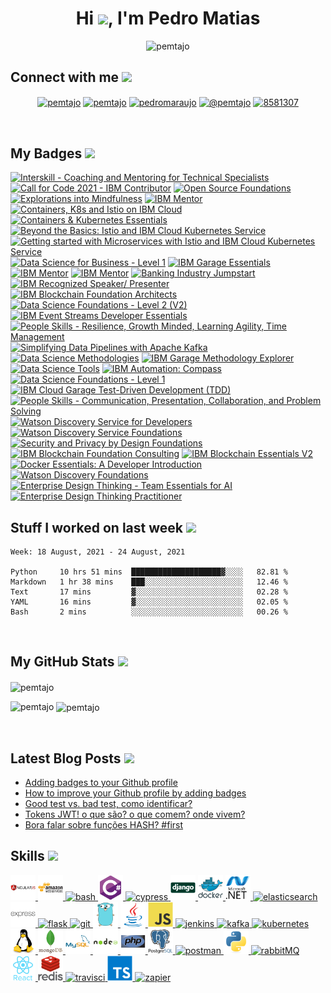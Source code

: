 <h1 align="center">Hi <img src = "https://raw.githubusercontent.com/MartinHeinz/MartinHeinz/master/wave.gif" width = 50px>, I'm Pedro Matias</h1>

<p align="center"> <img src="https://komarev.com/ghpvc/?username=pemtajo" alt="pemtajo" /> </p>

<h2> Connect with me <img src='https://raw.githubusercontent.com/ShahriarShafin/ShahriarShafin/main/Assets/handshake.gif' width="100px"> </h2>

<p align="center">
<a href="https://dev.to/pemtajo" target="blank"><img align="center" src="https://cdn.jsdelivr.net/npm/simple-icons@3.0.1/icons/dev-dot-to.svg" alt="pemtajo" height="30" width="30" /></a>
<a href="https://twitter.com/pemtajo" target="blank"><img align="center" src="https://cdn.jsdelivr.net/npm/simple-icons@3.0.1/icons/twitter.svg" alt="pemtajo" height="30" width="30" /></a>
<a href="https://linkedin.com/in/pedromaraujo" target="blank"><img align="center" src="https://cdn.jsdelivr.net/npm/simple-icons@3.0.1/icons/linkedin.svg" alt="pedromaraujo" height="30" width="30" /></a>
<a href="https://medium.com/@pemtajo" target="blank"><img align="center" src="https://cdn.jsdelivr.net/npm/simple-icons@3.0.1/icons/medium.svg" alt="@pemtajo" height="30" width="30" /></a>
<a href="https://stackoverflow.com/users/8581307" target="blank"><img align="center" src="https://cdn.jsdelivr.net/npm/simple-icons@3.0.1/icons/stackoverflow.svg" alt="8581307" height="30" width="30" /></a>
</p>

<br />

<h2> My Badges <img src = "https://media.giphy.com/media/3orifgYbnsq43eFsdO/giphy.gif" width = 50px> </h2>
<!--START_SECTION:badges-->

[![Interskill - Coaching and Mentoring for Technical Specialists](https://images.credly.com/size/110x110/images/ca34a079-0c47-498d-950e-6d634b6340bf/Interskill_-_Prof_Dev_-_Coach_Mentoring_for_Tech_Specialists.png)](http://www.credly.com/badges/debc3eba-c526-4734-9735-25c2d2be7451 "Interskill - Coaching and Mentoring for Technical Specialists")
[![Call for Code 2021 - IBM Contributor](https://images.credly.com/size/110x110/images/9ed3a9b0-4b18-47d0-849a-9992acab022a/Call-for-code-2021.png)](http://www.credly.com/badges/b65fd1d2-35e6-44d3-95db-eb4f780ace59 "Call for Code 2021 - IBM Contributor")
[![Open Source Foundations](https://images.credly.com/size/110x110/images/3f393dd4-e8e0-4fef-a424-c9f1d1f3ba97/Open_Source_Foundations.png)](http://www.credly.com/badges/9ce6f29d-3653-438e-b4f1-cdfb304e1f8a "Open Source Foundations")
[![Explorations into Mindfulness](https://images.credly.com/size/110x110/images/6599523a-e811-4775-b037-c4c1417b0b4e/Explorations_into_Mindfulness.png)](http://www.credly.com/badges/809ea7b2-ac3f-4d74-842f-4e4024e97491 "Explorations into Mindfulness")
[![IBM Mentor](https://images.credly.com/size/110x110/images/cef56b02-49c4-43c8-9913-733569bd39cc/IBM-Mentor__282_29.png)](http://www.credly.com/badges/39b05265-01f2-4eb2-a69c-b7df52255431 "IBM Mentor")
[![Containers, K8s and Istio on IBM Cloud](https://images.credly.com/size/110x110/images/c848b101-661f-4f3a-bc8f-f9c977a55524/Containers-K8s-istio-IBM_cloud_v2.png)](http://www.credly.com/badges/1ad7529a-c7cc-44ca-b9ff-5d5f5d067d45 "Containers, K8s and Istio on IBM Cloud")
[![Containers & Kubernetes Essentials](https://images.credly.com/size/110x110/images/b3fc56fe-3146-428d-b379-68a3490d259f/Containers___Kubernetes_Essentials.png)](http://www.credly.com/badges/34545d3b-215d-4b43-8620-0b1b75306b35 "Containers & Kubernetes Essentials")
[![Beyond the Basics: Istio and IBM Cloud Kubernetes Service](https://images.credly.com/size/110x110/images/8d34d489-84bf-4861-a4a0-9e9d68318c5c/Beyond_basics_of_Istio_on_Cloud_v2.png)](http://www.credly.com/badges/8095c46a-f375-4b5a-b12f-f25d1ea8162b "Beyond the Basics: Istio and IBM Cloud Kubernetes Service")
[![Getting started with Microservices with Istio and IBM Cloud Kubernetes Service](https://images.credly.com/size/110x110/images/376369e8-1901-44fa-af45-ce4422818f0c/Itsio_and_IBM_Cloud_Container_Service.png)](http://www.credly.com/badges/ccdebc53-e8d6-4e60-bee3-91cd010e7361 "Getting started with Microservices with Istio and IBM Cloud Kubernetes Service")
[![Data Science for Business - Level 1](https://images.credly.com/size/110x110/images/f2f9716d-7be0-47ef-b4ad-c8d3b481b9d7/Data_Sci_Business_Level_1_-_CC_-_2019.png)](http://www.credly.com/badges/e6bb7615-86ee-4063-8176-38cc590523cd "Data Science for Business - Level 1")
[![IBM Garage Essentials](https://images.credly.com/size/110x110/images/fb718a87-6d0d-4a6d-8068-677f1bec78f2/IBM_Garage_Essentials.png)](http://www.credly.com/badges/7bfb4dde-8bdb-4682-ad87-b68334790744 "IBM Garage Essentials")
[![IBM Mentor](https://images.credly.com/size/110x110/images/cef56b02-49c4-43c8-9913-733569bd39cc/IBM-Mentor__282_29.png)](http://www.credly.com/badges/fd8b4c69-360f-46df-b403-a851160f6a17 "IBM Mentor")
[![IBM Mentor](https://images.credly.com/size/110x110/images/cef56b02-49c4-43c8-9913-733569bd39cc/IBM-Mentor__282_29.png)](http://www.credly.com/badges/384e5e94-791c-4dd4-adda-60697a26108e "IBM Mentor")
[![Banking Industry Jumpstart](https://images.credly.com/size/110x110/images/ff723f85-6709-4dc5-ace5-37dd43d24a68/Banking-Industry-Jumpstart.png)](http://www.credly.com/badges/35b9b59e-36c6-4ed6-8847-9ba67d05b54a "Banking Industry Jumpstart")
[![IBM Recognized Speaker/ Presenter](https://images.credly.com/size/110x110/images/aad8d8bc-1cdf-4e79-b1e0-1595aeab251b/Speaker-presenter.png)](http://www.credly.com/badges/9e8d6573-5ea4-4124-a371-96ea243d6eff "IBM Recognized Speaker/ Presenter")
[![IBM Blockchain Foundation Architects](https://images.credly.com/size/110x110/images/65a41da4-05d0-4b64-9065-e99f52571020/IBM-Blockchain-Foundation-Architect.png)](http://www.credly.com/badges/e5ec2320-5ea5-4825-b8ce-d311a98865de "IBM Blockchain Foundation Architects")
[![Data Science Foundations - Level 2 (V2)](https://images.credly.com/size/110x110/images/d7321425-c989-4bf9-846a-cd2a647d213b/Data_Sci_Foundations_Level_2_-_CC_-_2019.png)](http://www.credly.com/badges/432078f3-6d5e-42a9-9aab-e733ce080441 "Data Science Foundations - Level 2 (V2)")
[![IBM Event Streams Developer Essentials](https://images.credly.com/size/110x110/images/ebbbe37b-fefa-4c1f-b735-9af2becb90f4/IBM_Event_Streams_Developer_Essentials.png)](http://www.credly.com/badges/70549002-de38-4287-970e-644e4ce4e327 "IBM Event Streams Developer Essentials")
[![People Skills - Resilience, Growth Minded, Learning Agility, Time Management](https://images.credly.com/size/110x110/images/229f3133-b44f-4d2d-8d24-ee79fe7278a9/People-Skills-Resiliency.png)](http://www.credly.com/badges/abba4d96-375b-4090-9973-800ed7021332 "People Skills - Resilience, Growth Minded, Learning Agility, Time Management")
[![Simplifying Data Pipelines with Apache Kafka](https://images.credly.com/size/110x110/images/8aeb3e74-27cd-47c2-a648-369bb3ba52f1/Simplifying_Data_Pipelines_with_Apache_Kafka.png)](http://www.credly.com/badges/195b0247-e874-497a-8a66-8ef71d1c0720 "Simplifying Data Pipelines with Apache Kafka")
[![Data Science Methodologies](https://images.credly.com/size/110x110/images/dfd6eb51-4caa-4ffe-b107-85ece064370c/Data_Science_Methodologies.png)](http://www.credly.com/badges/a37f6971-9e35-4d04-81d8-8ecfa669af49 "Data Science Methodologies")
[![IBM Garage Methodology Explorer](https://images.credly.com/size/110x110/images/638d3298-73ef-4821-9686-8c65f75bb4e6/IBM_Garage_Methodology_Explorer.png)](http://www.credly.com/badges/7dfc147e-9c3d-401f-91ef-59c05eec6b78 "IBM Garage Methodology Explorer")
[![Data Science Tools](https://images.credly.com/size/110x110/images/de9471ce-018c-4bf4-af49-5c9c1d488613/Data_Science_Tools.png)](http://www.credly.com/badges/8966cd23-1631-4b9f-8be4-d32afa05b0a5 "Data Science Tools")
[![IBM Automation: Compass](https://images.credly.com/size/110x110/images/9b150a97-28c5-44b1-9f69-7f610b3e0284/IBM_Automation_Compass.png)](http://www.credly.com/badges/898269f5-5a66-4e3c-97aa-ea4ca6b211a6 "IBM Automation: Compass")
[![Data Science Foundations - Level 1](https://images.credly.com/size/110x110/images/5ca7b236-6105-4154-ba22-c8ae12ec1d8c/Data_Sci_Found_Level_1_-_CC_-_2019.png)](http://www.credly.com/badges/ab9bcce8-3daf-4878-8bc3-37b9658e366e "Data Science Foundations - Level 1")
[![IBM Cloud Garage Test-Driven Development (TDD)](https://images.credly.com/size/110x110/images/71ea5682-2233-434c-a2c5-dd3f7fb8d5e9/Garage_Method_-_Test_driven_Development_V1_-__Final.png)](http://www.credly.com/badges/d9c9d869-b2e3-4cd2-a77d-7d53197b821e "IBM Cloud Garage Test-Driven Development (TDD)")
[![People Skills - Communication, Presentation, Collaboration, and Problem Solving](https://images.credly.com/size/110x110/images/973b6bc2-5b3a-4ff2-b40e-1a46fe1b3a56/People-Skills-Communications.png)](http://www.credly.com/badges/e3408ee5-bb9a-4e84-a7c2-5d3aa83b16ef "People Skills - Communication, Presentation, Collaboration, and Problem Solving")
[![Watson Discovery Service for Developers](https://images.credly.com/size/110x110/images/01774ad1-fbff-4ddc-8b28-fd7953cb7ff6/Watson_Discovery_Service_-_Developers.png)](http://www.credly.com/badges/0506d841-cd61-4c0e-aad9-83714a9920a9 "Watson Discovery Service for Developers")
[![Watson Discovery Service Foundations](https://images.credly.com/size/110x110/images/edeaee50-64ff-42f0-a872-f4e2119ed463/Watson_Discovery_Service_-_Foundations.png)](http://www.credly.com/badges/06796b84-6cb6-40ea-9853-b4b8843e65da "Watson Discovery Service Foundations")
[![Security and Privacy by Design Foundations](https://images.credly.com/size/110x110/images/c1ca6570-bdc6-40e9-8992-722050788418/Security-_-Privacy-by-Design-Foundational.png)](http://www.credly.com/badges/e4d08b6b-ee34-4fc9-9a1b-87c43a887233 "Security and Privacy by Design Foundations")
[![IBM Blockchain Foundation Consulting](https://images.credly.com/size/110x110/images/0b831161-bca5-4118-97c5-df106a5f6515/IBM-Blockchain-Foundation-Consulting.png)](http://www.credly.com/badges/42efe367-3744-438a-8c03-59622c69c893 "IBM Blockchain Foundation Consulting")
[![IBM Blockchain Essentials V2](https://images.credly.com/size/110x110/images/2f9eee24-6834-4595-b2b6-e8e585190a0d/IBM-Blockchain-Essentials-V2.png)](http://www.credly.com/badges/47065bcc-63f9-4b1f-b403-48bcdbc78f54 "IBM Blockchain Essentials V2")
[![Docker Essentials: A Developer Introduction](https://images.credly.com/size/110x110/images/08216781-93cb-4ba1-8110-8eb3401fa8ce/Docker_Essentials_-_ISDN.png)](http://www.credly.com/badges/24bcb006-58f8-494c-85e3-dfee10ea7b57 "Docker Essentials: A Developer Introduction")
[![Watson Discovery Foundations](https://images.credly.com/size/110x110/images/8c805fb7-b7e1-4b45-b933-7ee09385ea03/Watson_Academy_-_Discovery__-_Foundations.png)](http://www.credly.com/badges/b4f04f7d-a5dd-45bd-bfd1-1a0d29801bf8 "Watson Discovery Foundations")
[![Enterprise Design Thinking - Team Essentials for AI](https://images.credly.com/size/110x110/images/09f644d1-eed2-4279-bc49-1e26cddc9d3d/Team_Essentials.png)](http://www.credly.com/badges/5e280a76-446b-431a-80f0-7d2dc448a407 "Enterprise Design Thinking - Team Essentials for AI")
[![Enterprise Design Thinking Practitioner](https://images.credly.com/size/110x110/images/bc08972c-3c7d-4b99-82a0-c94bcca36674/Badges_v8-07_Practitioner.png)](http://www.credly.com/badges/6267a487-d693-44e6-acb2-d9e17df66e14 "Enterprise Design Thinking Practitioner")
<!--END_SECTION:badges-->

<h2> Stuff I worked on last week  <img src = "https://media1.giphy.com/media/JZ40cnfnN11KycrvMF/giphy.gif?cid=ecf05e47a0n3gi1bfqntqmob8g9aid1oyj2wr3ds3mg700bl&rid=giphy.gif" width = 50px> </h2>


<!--START_SECTION:waka-->
```text
Week: 18 August, 2021 - 24 August, 2021

Python     10 hrs 51 mins  ████████████████████▓░░░░   82.81 % 
Markdown   1 hr 38 mins    ███░░░░░░░░░░░░░░░░░░░░░░   12.46 % 
Text       17 mins         ▓░░░░░░░░░░░░░░░░░░░░░░░░   02.28 % 
YAML       16 mins         ▓░░░░░░░░░░░░░░░░░░░░░░░░   02.05 % 
Bash       2 mins          ░░░░░░░░░░░░░░░░░░░░░░░░░   00.26 % 
```
<!--END_SECTION:waka-->

<br />

<h2> My GitHub Stats <img src='https://media1.giphy.com/media/du3J3cXyzhj75IOgvA/giphy.gif?cid=ecf05e47x2g034i9pzwtzzsd3xgg2w9nr94t4tflbbgo3008&rid=giphy.gif' width='32px'> </h2>

<p><img align="center" src="https://github-readme-streak-stats.herokuapp.com/?user=pemtajo&theme=dark" alt="pemtajo" /></p>

<p><img align="left" src="https://github-readme-stats.vercel.app/api/top-langs?username=pemtajo&show_icons=true&locale=en&layout=compact&theme=dark" alt="pemtajo" /></p>

<p>&nbsp;<img align="center" src="https://github-readme-stats.vercel.app/api?username=pemtajo&show_icons=true&locale=en&theme=dark" alt="pemtajo" /></p>

<br />

<h2> Latest Blog Posts <img src = "https://media.giphy.com/media/inlGp1wGqBog2cVw5y/giphy.gif" width = 50px> </h2>

<!-- BLOG-POST-LIST:START -->
- [Adding badges to your Github profile](https://dev.to/pemtajo/how-to-improve-your-github-profile-by-adding-badges-gib)
- [How to improve your Github profile by adding badges](https://pemtajo.medium.com/how-to-improve-your-github-profile-by-adding-badges-2c10363f4f9a?source=rss-bb908bda42e------2)
- [Good test vs. bad test, como identificar?](https://medium.com/devorando/good-test-bad-test-como-identificar-ffd1d43ca034?source=rss-bb908bda42e------2)
- [Tokens JWT! o que são? o que comem? onde vivem?](https://medium.com/devorando/tokens-jwt-o-que-s%C3%A3o-o-que-comem-onde-vivem-f4e85ad37876?source=rss-bb908bda42e------2)
- [Bora falar sobre funções HASH? #first](https://medium.com/devorando/first-bora-falar-sobre-funcoes-hash-a0df1afdfe24?source=rss-bb908bda42e------2)
<!-- BLOG-POST-LIST:END -->

<h2> Skills <img src = "https://media2.giphy.com/media/QssGEmpkyEOhBCb7e1/giphy.gif?cid=ecf05e47a0n3gi1bfqntqmob8g9aid1oyj2wr3ds3mg700bl&rid=giphy.gif" width = 32px> </h2>

<p align="left"> <a href="https://angular.io" target="_blank"> <img src="https://raw.githubusercontent.com/devicons/devicon/master/icons/angularjs/angularjs-original-wordmark.svg" alt="angularjs" width="40" height="40"/> </a> <a href="https://aws.amazon.com" target="_blank"> <img src="https://raw.githubusercontent.com/devicons/devicon/master/icons/amazonwebservices/amazonwebservices-original-wordmark.svg" alt="aws" width="40" height="40"/> </a> <a href="https://www.gnu.org/software/bash/" target="_blank"> <img src="https://www.vectorlogo.zone/logos/gnu_bash/gnu_bash-icon.svg" alt="bash" width="40" height="40"/> </a> <a href="https://www.w3schools.com/cs/" target="_blank"> <img src="https://raw.githubusercontent.com/devicons/devicon/master/icons/csharp/csharp-original.svg" alt="csharp" width="40" height="40"/> </a> <a href="https://www.cypress.io" target="_blank"> <img src="https://raw.githubusercontent.com/simple-icons/simple-icons/6e46ec1fc23b60c8fd0d2f2ff46db82e16dbd75f/icons/cypress.svg" alt="cypress" width="40" height="40"/> </a> <a href="https://www.djangoproject.com/" target="_blank"> <img src="https://raw.githubusercontent.com/devicons/devicon/master/icons/django/django-original.svg" alt="django" width="40" height="40"/> </a> <a href="https://www.docker.com/" target="_blank"> <img src="https://raw.githubusercontent.com/devicons/devicon/master/icons/docker/docker-original-wordmark.svg" alt="docker" width="40" height="40"/> </a> <a href="https://dotnet.microsoft.com/" target="_blank"> <img src="https://raw.githubusercontent.com/devicons/devicon/master/icons/dot-net/dot-net-original-wordmark.svg" alt="dotnet" width="40" height="40"/> </a> <a href="https://www.elastic.co" target="_blank"> <img src="https://www.vectorlogo.zone/logos/elastic/elastic-icon.svg" alt="elasticsearch" width="40" height="40"/> </a> <a href="https://expressjs.com" target="_blank"> <img src="https://raw.githubusercontent.com/devicons/devicon/master/icons/express/express-original-wordmark.svg" alt="express" width="40" height="40"/> </a> <a href="https://flask.palletsprojects.com/" target="_blank"> <img src="https://www.vectorlogo.zone/logos/pocoo_flask/pocoo_flask-icon.svg" alt="flask" width="40" height="40"/> </a> <a href="https://git-scm.com/" target="_blank"> <img src="https://www.vectorlogo.zone/logos/git-scm/git-scm-icon.svg" alt="git" width="40" height="40"/> </a> <a href="https://golang.org" target="_blank"> <img src="https://raw.githubusercontent.com/devicons/devicon/master/icons/go/go-original.svg" alt="go" width="40" height="40"/> </a> <a href="https://www.java.com" target="_blank"> <img src="https://raw.githubusercontent.com/devicons/devicon/master/icons/java/java-original.svg" alt="java" width="40" height="40"/> </a> <a href="https://developer.mozilla.org/en-US/docs/Web/JavaScript" target="_blank"> <img src="https://raw.githubusercontent.com/devicons/devicon/master/icons/javascript/javascript-original.svg" alt="javascript" width="40" height="40"/> </a> <a href="https://www.jenkins.io" target="_blank"> <img src="https://www.vectorlogo.zone/logos/jenkins/jenkins-icon.svg" alt="jenkins" width="40" height="40"/> </a> <a href="https://kafka.apache.org/" target="_blank"> <img src="https://www.vectorlogo.zone/logos/apache_kafka/apache_kafka-icon.svg" alt="kafka" width="40" height="40"/> </a> <a href="https://kubernetes.io" target="_blank"> <img src="https://www.vectorlogo.zone/logos/kubernetes/kubernetes-icon.svg" alt="kubernetes" width="40" height="40"/> </a> <a href="https://www.linux.org/" target="_blank"> <img src="https://raw.githubusercontent.com/devicons/devicon/master/icons/linux/linux-original.svg" alt="linux" width="40" height="40"/> </a> <a href="https://www.mongodb.com/" target="_blank"> <img src="https://raw.githubusercontent.com/devicons/devicon/master/icons/mongodb/mongodb-original-wordmark.svg" alt="mongodb" width="40" height="40"/> </a> <a href="https://www.mysql.com/" target="_blank"> <img src="https://raw.githubusercontent.com/devicons/devicon/master/icons/mysql/mysql-original-wordmark.svg" alt="mysql" width="40" height="40"/> </a> <a href="https://nodejs.org" target="_blank"> <img src="https://raw.githubusercontent.com/devicons/devicon/master/icons/nodejs/nodejs-original-wordmark.svg" alt="nodejs" width="40" height="40"/> </a> <a href="https://www.php.net" target="_blank"> <img src="https://raw.githubusercontent.com/devicons/devicon/master/icons/php/php-original.svg" alt="php" width="40" height="40"/> </a> <a href="https://www.postgresql.org" target="_blank"> <img src="https://raw.githubusercontent.com/devicons/devicon/master/icons/postgresql/postgresql-original-wordmark.svg" alt="postgresql" width="40" height="40"/> </a> <a href="https://postman.com" target="_blank"> <img src="https://www.vectorlogo.zone/logos/getpostman/getpostman-icon.svg" alt="postman" width="40" height="40"/> </a> <a href="https://www.python.org" target="_blank"> <img src="https://raw.githubusercontent.com/devicons/devicon/master/icons/python/python-original.svg" alt="python" width="40" height="40"/> </a> <a href="https://www.rabbitmq.com" target="_blank"> <img src="https://www.vectorlogo.zone/logos/rabbitmq/rabbitmq-icon.svg" alt="rabbitMQ" width="40" height="40"/> </a> <a href="https://reactjs.org/" target="_blank"> <img src="https://raw.githubusercontent.com/devicons/devicon/master/icons/react/react-original-wordmark.svg" alt="react" width="40" height="40"/> </a> <a href="https://redis.io" target="_blank"> <img src="https://raw.githubusercontent.com/devicons/devicon/master/icons/redis/redis-original-wordmark.svg" alt="redis" width="40" height="40"/> </a> <a href="https://travis-ci.org" target="_blank"> <img src="https://www.vectorlogo.zone/logos/travis-ci/travis-ci-icon.svg" alt="travisci" width="40" height="40"/> </a> <a href="https://www.typescriptlang.org/" target="_blank"> <img src="https://raw.githubusercontent.com/devicons/devicon/master/icons/typescript/typescript-original.svg" alt="typescript" width="40" height="40"/> </a> <a href="https://zapier.com" target="_blank"> <img src="https://www.vectorlogo.zone/logos/zapier/zapier-icon.svg" alt="zapier" width="40" height="40"/> </a> </p>
